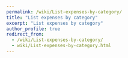 ```yaml
---
permalink: /wiki/List-expenses-by-category/
title: "List expenses by category"
excerpt: "List expenses by category"
author_profile: true
redirect_from: 
  - /wiki/List-expenses-by-category/
  - wiki/List-expenses-by-category.html
---
```


